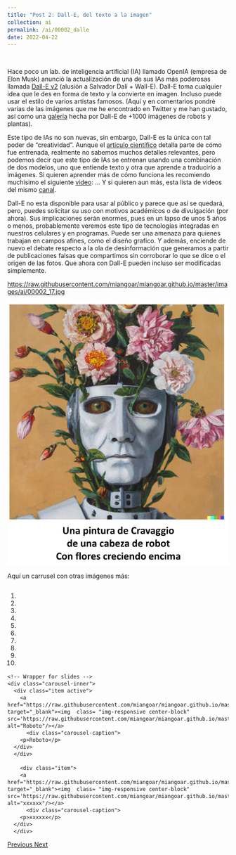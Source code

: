 ```yaml
---
title: "Post 2: Dall-E, del texto a la imagen"
collection: ai
permalink: /ai/00002_dalle
date: 2022-04-22
---
```


&nbsp;

Hace poco un lab. de inteligencia artificial (IA) llamado OpenIA (empresa de Elon Musk) anunció la actualización de una de sus IAs más poderosas llamada [Dall-E v2](https://openai.com/dall-e-2/) (alusión a Salvador Dalí + Wall-E). Dall-E toma cualquier idea que le des en forma de texto y la convierte en imagen. Incluso puede usar el estilo de varios artistas famosos. (Aquí y en comentarios pondré varias de las imágenes que me he encontrado en Twitter y me han gustado, así como una [galería](https://archive.org/details/1111101000-robots) hecha por Dall-E de +1000 imágenes de robots y plantas). 

Este tipo de IAs no son nuevas, sin embargo, Dall-E es la única con tal poder de “creatividad”. Aunque el [articulo científico](https://cdn.openai.com/papers/dall-e-2.pdf) detalla parte de cómo fue entrenada, realmente no sabemos muchos   detalles relevantes, pero podemos decir que este tipo de IAs se entrenan usando una combinación de dos modelos, uno que entiende texto y otra que aprende a traducirlo a imágenes.   Si quieren aprender más de cómo funciona les recomiendo muchísimo el siguiente [video](https://youtu.be/nqXn1JSEHGo):  ... Y si quieren aun más, esta lista de videos del mismo [canal](https://twitter.com/DotCSV/status/1511852033673945090).  

Dall-E no esta disponible para usar al público y parece que así se quedará, pero, puedes solicitar su uso con motivos académicos o de divulgación (por ahora). Sus implicaciones serán enormes, pues en un lapso de unos 5 años o menos, probablemente veremos este tipo de tecnologías integradas en nuestros celulares y en programas. Puede ser una amenaza para quienes trabajan en campos afines, como el diseño grafico. Y además, enciende de nuevo el debate respecto a la ola de desinformación que generamos a partir de publicaciones falsas que compartimos sin corroborar lo que se dice o el origen de las fotos. Que ahora con Dall-E pueden incluso ser modificadas simplemente.

https://raw.githubusercontent.com/miangoar/miangoar.github.io/master/images/ai/00002_17.jpg

![img](/images/ai/00002_1.jpg)

Aquí un carrusel con otras imágenes más:


<head>
  <meta charset="utf-8">
  <meta name="viewport" content="width=device-width, initial-scale=1">
  <link rel="stylesheet" href="https://maxcdn.bootstrapcdn.com/bootstrap/3.4.1/css/bootstrap.min.css">
  <script src="https://ajax.googleapis.com/ajax/libs/jquery/3.5.1/jquery.min.js"></script>
  <script src="https://maxcdn.bootstrapcdn.com/bootstrap/3.4.1/js/bootstrap.min.js"></script>
  
   <style>
 .carousel-inner > .item > img,
 .carousel-inner > .item > a > img {
     display: block;
     max-width: 100%;
     height: 500px !important;
 }
 </style>
 
</head>

  <div id="myCarousel" class="carousel slide" data-ride="carousel" style="align-content: center">
    <!-- Indicators -->
    <ol class="carousel-indicators">
      <li data-target="#myCarousel" data-slide-to="0" class="active"></li>
      <li data-target="#myCarousel" data-slide-to="1"></li>
      <li data-target="#myCarousel" data-slide-to="2"></li>
	  <li data-target="#myCarousel" data-slide-to="3"></li>
	  <li data-target="#myCarousel" data-slide-to="4"></li>
	  <li data-target="#myCarousel" data-slide-to="5"></li>
      <li data-target="#myCarousel" data-slide-to="6"></li>
      <li data-target="#myCarousel" data-slide-to="7"></li>
	  <li data-target="#myCarousel" data-slide-to="8"></li>
	  <li data-target="#myCarousel" data-slide-to="9"></li>
    </ol>

    <!-- Wrapper for slides -->
    <div class="carousel-inner">
      <div class="item active">
        <a href="https://raw.githubusercontent.com/miangoar/miangoar.github.io/master/images/ai/00002_17.jpg" target="_blank"><img  class= "img-responsive center-block" src='https://raw.githubusercontent.com/miangoar/miangoar.github.io/master/images/ai/00002_17.jpg' alt="Roboto"/></a>
		  <div class="carousel-caption">
        <p>Roboto</p>
      </div>
      </div>
		
		<div class="item">
        <a href="https://raw.githubusercontent.com/miangoar/miangoar.github.io/master/images/ai/00002_5.jpg" target="_blank"><img  class= "img-responsive center-block" src='https://raw.githubusercontent.com/miangoar/miangoar.github.io/master/images/ai/00002_5.jpg' alt="xxxxxx"/></a>
		  <div class="carousel-caption">
        <p>xxxxxx</p>
      </div>
      </div>

		
      
  <!-- Left and right controls -->
  <a class="left carousel-control" href="#myCarousel" data-slide="prev">
    <span class="glyphicon glyphicon-chevron-left"></span>
    <span class="sr-only">Previous</span>
  </a>
  <a class="right carousel-control" href="#myCarousel" data-slide="next">
    <span class="glyphicon glyphicon-chevron-right"></span>
    <span class="sr-only">Next</span>
  </a>
</div>
      </div>






